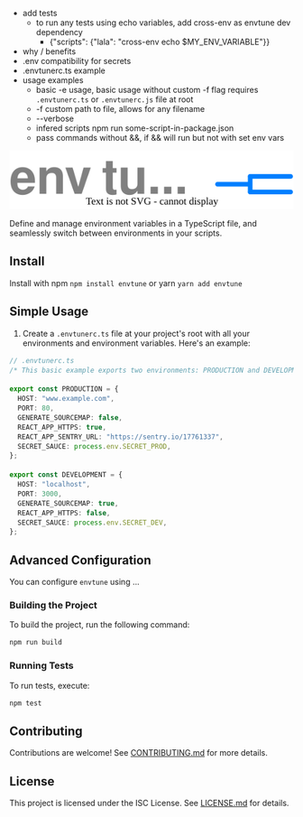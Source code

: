 - add tests
  - to run any tests using echo variables, add cross-env as envtune dev dependency
    - {"scripts": {"lala": "cross-env echo $MY_ENV_VARIABLE"}}
- why / benefits
- .env compatibility for secrets
- .envtunerc.ts example
- usage examples
  - basic -e usage, basic usage without custom -f flag requires `.envtunerc.ts` or `.envtunerc.js` file at root
  - -f custom path to file, allows for any filename
  - --verbose
  - infered scripts npm run some-script-in-package.json
  - pass commands without &&, if && will run but not with set env vars

![envtune](./assets/envtuneLogo.drawio.svg)

Define and manage environment variables in a TypeScript file, and seamlessly switch between environments in your scripts.

## Install

Install with npm `npm install envtune` or yarn `yarn add envtune`

## Simple Usage

1. Create a `.envtunerc.ts` file at your project's root with all your environments and environment variables. Here's an example:

```typescript
// .envtunerc.ts
/* This basic example exports two environments: PRODUCTION and DEVELOPMENT, that we can later use to asdlfkjas;ldkfj */

export const PRODUCTION = {
  HOST: "www.example.com",
  PORT: 80,
  GENERATE_SOURCEMAP: false,
  REACT_APP_HTTPS: true,
  REACT_APP_SENTRY_URL: "https://sentry.io/17761337",
  SECRET_SAUCE: process.env.SECRET_PROD,
};

export const DEVELOPMENT = {
  HOST: "localhost",
  PORT: 3000,
  GENERATE_SOURCEMAP: true,
  REACT_APP_HTTPS: false,
  SECRET_SAUCE: process.env.SECRET_DEV,
};
```

## Advanced Configuration

You can configure `envtune` using ...

### Building the Project

To build the project, run the following command:

```bash
npm run build
```

### Running Tests

To run tests, execute:

```bash
npm test
```

## Contributing

Contributions are welcome! See [CONTRIBUTING.md](CONTRIBUTING.md) for more details.

## License

This project is licensed under the ISC License. See [LICENSE.md](LICENSE.md) for details.
